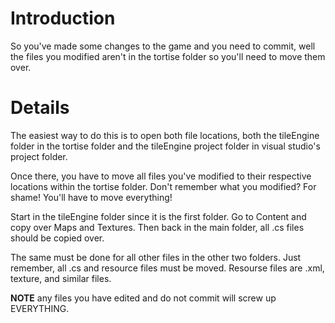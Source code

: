 # Introduction #

So you've made some changes to the game and you need to commit, well the files you modified aren't in the tortise folder so you'll need to move them over.

# Details #

The easiest way to do this is to open both file locations, both the tileEngine folder in the tortise folder and the tileEngine project folder in visual studio's project folder.

Once there, you have to move all files you've modified to their respective locations within the tortise folder. Don't remember what you modified? For shame! You'll have to move everything!

Start in the tileEngine folder since it is the first folder. Go to Content and copy over Maps and Textures. Then back in the main folder, all .cs files should be copied over.

The same must be done for all other files in the other two folders. Just remember, all .cs and resource files must be moved. Resourse files are .xml, texture, and similar files.

**NOTE** any files you have edited and do not commit will screw up EVERYTHING.